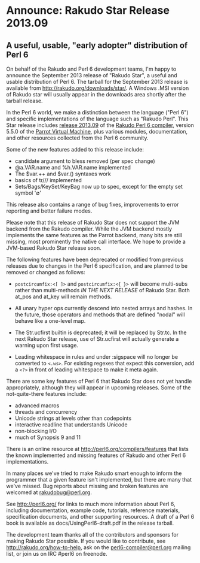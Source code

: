 # Announce: Rakudo Star Release 2013.09

## A useful, usable, "early adopter" distribution of Perl 6

On behalf of the Rakudo and Perl 6 development teams, I'm happy to
announce the September 2013 release of "Rakudo Star", a useful and usable
distribution of Perl 6. The tarball for the September 2013 release is
available from <http://rakudo.org/downloads/star/>. A Windows .MSI
version of Rakudo star will usually appear in the downloads area
shortly after the tarball release.

In the Perl 6 world, we make a distinction between the language
("Perl 6") and specific implementations of the language such as
"Rakudo Perl".  This Star release includes [release 2013.09] of the
[Rakudo Perl 6 compiler], version 5.5.0 of the [Parrot Virtual
Machine], plus various modules, documentation, and other resources
collected from the Perl 6 community.

[release 2013.09]:
    https://github.com/rakudo/rakudo/blob/nom/docs/announce/2013.09.md
[Rakudo Perl 6 compiler]: http://github.com/rakudo/rakudo
[Parrot Virtual Machine]: http://parrot.org

Some of the new features added to this release include:

+ candidate argument to bless removed (per spec change)
+ @a.VAR.name and %h.VAR.name implemented
+ The $var.++ and $var.() syntaxes work
+ basics of tr/// implemented
+ Sets/Bags/KeySet/KeyBag now up to spec, except for the empty set symbol '∅'

This release also contains a range of bug fixes, improvements to error
reporting and better failure modes.

Please note that this release of Rakudo Star does not support the JVM
backend from the Rakudo compiler. While the JVM backend mostly implements
the same features as the Parrot backend, many bits are still missing,
most prominently the native call interface.
We hope to provide a JVM-based Rakudo Star release soon.

The following features have been deprecated or modified from previous
releases due to changes in the Perl 6 specification, and are planned
to be removed or changed as follows:

  * `postcircumfix:<[ ]>` and `postcircumfix:<{ }>` will become
    multi-subs rather than multi-methods *IN THE NEXT RELEASE* of Rakudo
    Star. Both at_pos and at_key will remain methods.

  * All unary hyper ops currently descend into nested arrays and
    hashes. In the future, those operators and methods that are
    defined "nodal" will behave like a one-level map.

  * The Str.ucfirst builtin is deprecated; it will be replaced by
    Str.tc.  In the next Rakudo Star release, use of Str.ucfirst will actually
    generate a warning upon first usage.

  * Leading whitespace in rules and under :sigspace will no longer be
    converted to `<.ws>`.  For existing regexes that expect this
    conversion, add a `<?>` in front of leading whitespace to make it
    meta again.

There are some key features of Perl 6 that Rakudo Star does not yet
handle appropriately, although they will appear in upcoming releases.
Some of the not-quite-there features include:

  * advanced macros
  * threads and concurrency
  * Unicode strings at levels other than codepoints
  * interactive readline that understands Unicode
  * non-blocking I/O
  * much of Synopsis 9 and 11

There is an online resource at <http://perl6.org/compilers/features>
that lists the known implemented and missing features of Rakudo and
other Perl 6 implementations.

In many places we've tried to make Rakudo smart enough to inform the
programmer that a given feature isn't implemented, but there are many
that we've missed.  Bug reports about missing and broken features are
welcomed at <rakudobug@perl.org>.

See <http://perl6.org/> for links to much more information about
Perl 6, including documentation, example code, tutorials, reference
materials, specification documents, and other supporting resources.  A
draft of a Perl 6 book is available as docs/UsingPerl6-draft.pdf in
the release tarball.

The development team thanks all of the contributors and sponsors for
making Rakudo Star possible.  If you would like to contribute, see
<http://rakudo.org/how-to-help>, ask on the <perl6-compiler@perl.org>
mailing list, or join us on IRC \#perl6 on freenode.
